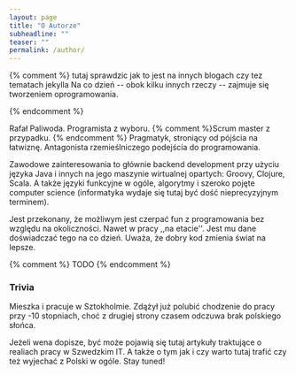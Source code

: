 ```yaml
---
layout: page
title: "O Autorze"
subheadline: ""
teaser: ""
permalink: /author/
---
```


{% comment %}
tutaj sprawdzic jak to jest na innych blogach czy tez tematach jekylla
Na co dzień -- obok kilku innych rzeczy -- zajmuje się tworzeniem oprogramowania.

{% endcomment %}

Rafał Paliwoda. Programista z wyboru. {% comment %}Scrum master z przypadku. {% endcomment %}
Pragmatyk, stroniący od pójścia na łatwiznę.
Antagonista rzemieślniczego podejścia do programowania.

Zawodowe zainteresowania to głównie backend development przy użyciu języka Java
i innych na jego maszynie wirtualnej opartych: Groovy, Clojure, Scala.
A także języki funkcyjne w ogóle, algorytmy i szeroko pojęte computer science
(informatyka wydaje się tutaj być dość nieprecyzyjnym terminem).

Jest przekonany, że możliwym jest czerpać fun z programowania bez względu na okoliczności.
Nawet w pracy ,,na etacie''. Jest mu dane doświadczać tego na co dzień.
Uważa, że dobry kod zmienia świat na lepsze.

{% comment %}
TODO
{% endcomment %}

<h3> Trivia </h3>

Mieszka i pracuje w Sztokholmie. Zdążył już polubić chodzenie do pracy przy -10 stopniach,
choć z drugiej strony czasem odczuwa brak polskiego słońca.

Jeżeli wena dopisze, być może pojawią się tutaj artykuły traktujące o realiach pracy w Szwedzkim IT.
A także o tym jak i czy warto tutaj trafić czy też wyjechać z Polski w ogóle. Stay tuned!



